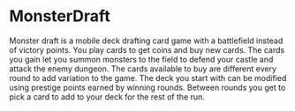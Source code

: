 # MonsterDraft

Monster draft is a mobile deck drafting card game with a battlefield instead of victory points. You play cards to get coins and buy new cards. The cards you gain let you summon monsters to the field to defend your castle and attack the enemy dungeon. The cards available to buy are different every round to add variation to the game. The deck you start with can be modified using prestige points earned by winning rounds. Between rounds you get to pick a card to add to your deck for the rest of the run.
